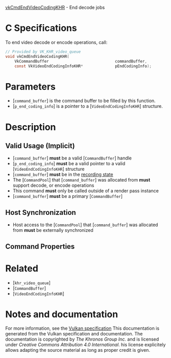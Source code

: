[vkCmdEndVideoCodingKHR](https://www.khronos.org/registry/vulkan/specs/1.3-extensions/man/html/vkCmdEndVideoCodingKHR.html) - End decode jobs

# C Specifications
To end video decode or encode operations, call:
```c
// Provided by VK_KHR_video_queue
void vkCmdEndVideoCodingKHR(
    VkCommandBuffer                             commandBuffer,
    const VkVideoEndCodingInfoKHR*              pEndCodingInfo);
```

# Parameters
- [`command_buffer`] is the command buffer to be filled by this function.
- [`p_end_coding_info`] is a pointer to a [`VideoEndCodingInfoKHR`] structure.

# Description
## Valid Usage (Implicit)
-  [`command_buffer`] **must**  be a valid [`CommandBuffer`] handle
-  [`p_end_coding_info`] **must**  be a valid pointer to a valid [`VideoEndCodingInfoKHR`] structure
-  [`command_buffer`] **must**  be in the [recording state]()
-    The [`CommandPool`] that [`command_buffer`] was allocated from  **must**  support decode, or encode operations
-    This command  **must**  only be called outside of a render pass instance
-  [`command_buffer`] **must**  be a primary [`CommandBuffer`]

## Host Synchronization
- Host access to the [`CommandPool`] that [`command_buffer`] was allocated from  **must**  be externally synchronized

## Command Properties

# Related
- [`khr_video_queue`]
- [`CommandBuffer`]
- [`VideoEndCodingInfoKHR`]

# Notes and documentation
For more information, see the [Vulkan specification](https://www.khronos.org/registry/vulkan/specs/1.3-extensions/html/vkspec.html)
This documentation is generated from the Vulkan specification and documentation.
The documentation is copyrighted by *The Khronos Group Inc.* and is licensed under *Creative Commons Attribution 4.0 International*.
his license explicitely allows adapting the source material as long as proper credit is given.
        